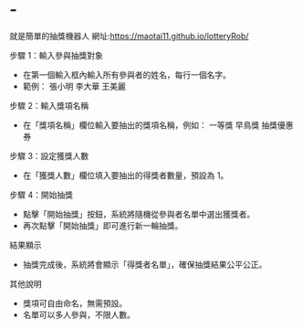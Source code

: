 # -
就是簡單的抽獎機器人
網址:https://maotai11.github.io/lotteryRob/

步驟 1：輸入參與抽獎對象
- 在第一個輸入框內輸入所有參與者的姓名，每行一個名字。
- 範例：
  張小明
  李大華
  王美麗

步驟 2：輸入獎項名稱
- 在「獎項名稱」欄位輸入要抽出的獎項名稱，例如：
  一等獎
  早鳥獎
  抽獎優惠券

步驟 3：設定獲獎人數
- 在「獲獎人數」欄位填入要抽出的得獎者數量，預設為 1。

步驟 4：開始抽獎
- 點擊「開始抽獎」按鈕，系統將隨機從參與者名單中選出獲獎者。
- 再次點擊「開始抽獎」即可進行新一輪抽獎。

結果顯示
- 抽獎完成後，系統將會顯示「得獎者名單」，確保抽獎結果公平公正。

其他說明
- 獎項可自由命名，無需預設。
- 名單可以多人參與，不限人數。
